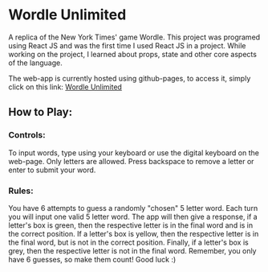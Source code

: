# Wordle Unlimited
A replica of the New York Times' game Wordle. This project was programed using React JS and was the first time I used React JS in a project. While working on the project, I learned about props, state and other core aspects of the language.

The web-app is currently hosted using github-pages, to access it, simply click on this link: [Wordle Unlimited](https://Jcssss.github.io/Wordle)

## How to Play:

### Controls:
To input words, type using your keyboard or use the digital keyboard on the web-page. Only letters are allowed. Press backspace to remove a letter or enter to submit your word.

### Rules:
You have 6 attempts to guess a randomly "chosen" 5 letter word. Each turn you will input one valid 5 letter word. The app will then give a response, if a letter's box is green, then the respective letter is in the final word and is in the correct position. If a letter's box is yellow, then the respective letter is in the final word, but is not in the correct position. Finally, if a letter's box is grey, then the respective letter is not in the final word. Remember, you only have 6 guesses, so make them count! Good luck :)
